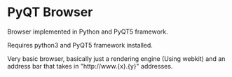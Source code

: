 PyQT Browser
===================

Browser implemented in Python and PyQT5 framework.

Requires python3 and PyQT5 framework installed.

Very basic browser, basically just a rendering engine (Using webkit)
and an address bar that takes in "http://www.{x}.{y}" addresses.